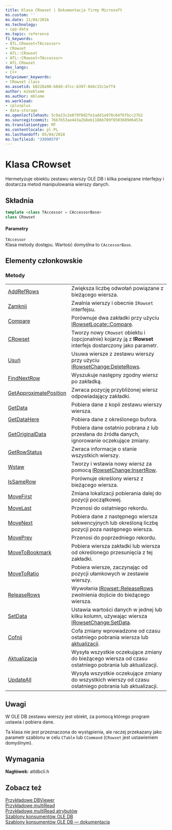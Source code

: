 ```yaml
---
title: Klasa CRowset | Dokumentacja firmy Microsoft
ms.custom: ''
ms.date: 11/04/2016
ms.technology:
- cpp-data
ms.topic: reference
f1_keywords:
- ATL.CRowset<TAccessor>
- CRowset
- ATL::CRowset
- ATL::CRowset<TAccessor>
- ATL.CRowset
dev_langs:
- C++
helpviewer_keywords:
- CRowset class
ms.assetid: b0228a90-b8dd-47cc-b397-8d4c15c1e7f4
author: mikeblome
ms.author: mblome
ms.workload:
- cplusplus
- data-storage
ms.openlocfilehash: 5c9a23c2e879f0d2fe1add1a970c64f6fbcc27b2
ms.sourcegitcommit: 76b7653ae443a2b8eb1186b789f8503609d6453e
ms.translationtype: MT
ms.contentlocale: pl-PL
ms.lasthandoff: 05/04/2018
ms.locfileid: "33098579"
---
```

# <a name="crowset-class"></a>Klasa CRowset
Hermetyzuje obiektu zestawu wierszy OLE DB i kilka powiązane interfejsy i dostarcza metod manipulowania wierszy danych.  
  
## <a name="syntax"></a>Składnia

```cpp
template <class TAccessor = CAccessorBase>  
class CRowset  
```  
  
#### <a name="parameters"></a>Parametry  
 `TAccessor`  
 Klasa metody dostępu. Wartość domyślna to `CAccessorBase`.  
  
## <a name="members"></a>Elementy członkowskie  
  
### <a name="methods"></a>Metody  
  
|||  
|-|-|  
|[AddRefRows](../../data/oledb/crowset-addrefrows.md)|Zwiększa liczbę odwołań powiązane z bieżącego wiersza.|  
|[Zamknij](../../data/oledb/crowset-close.md)|Zwalnia wierszy i obecnie `IRowset` interfejsu.|  
|[Compare](../../data/oledb/crowset-compare.md)|Porównuje dwa zakładki przy użyciu [IRowsetLocate::Compare](https://msdn.microsoft.com/en-us/library/ms709539.aspx).|  
|[CRowset](../../data/oledb/crowset-crowset.md)|Tworzy nowy `CRowset` obiektu i (opcjonalnie) kojarzy ją z **IRowset** interfejs dostarczony jako parametr.|  
|[Usuń](../../data/oledb/crowset-delete.md)|Usuwa wiersze z zestawu wierszy przy użyciu [IRowsetChange:DeleteRows](https://msdn.microsoft.com/en-us/library/ms724362.aspx).|  
|[FindNextRow](../../data/oledb/crowset-findnextrow.md)|Wyszukuje następny zgodny wiersz po zakładką.|  
|[GetApproximatePosition](../../data/oledb/crowset-getapproximateposition.md)|Zwraca pozycję przybliżonej wiersz odpowiadający zakładki.|  
|[GetData](../../data/oledb/crowset-getdata.md)|Pobiera dane z kopii zestawu wierszy wiersza.|  
|[GetDataHere](../../data/oledb/crowset-getdatahere.md)|Pobiera dane z określonego bufora.|  
|[GetOriginalData](../../data/oledb/crowset-getoriginaldata.md)|Pobiera dane ostatnio pobrana z lub przesłana do źródła danych, ignorowanie oczekujące zmiany.|  
|[GetRowStatus](../../data/oledb/crowset-getrowstatus.md)|Zwraca informacje o stanie wszystkich wierszy.|  
|[Wstaw](../../data/oledb/crowset-insert.md)|Tworzy i wstawia nowy wiersz za pomocą [IRowsetChange:InsertRow](https://msdn.microsoft.com/en-us/library/ms716921.aspx).|  
|[IsSameRow](../../data/oledb/crowset-issamerow.md)|Porównuje określony wiersz z bieżącego wiersza.|  
|[MoveFirst](../../data/oledb/crowset-movefirst.md)|Zmiana lokalizacji pobierania dalej do pozycji początkowej.|  
|[MoveLast](../../data/oledb/crowset-movelast.md)|Przenosi do ostatniego rekordu.|  
|[MoveNext](../../data/oledb/crowset-movenext.md)|Pobiera dane z następnego wiersza sekwencyjnych lub określoną liczbę pozycji poza następnego wiersza.|  
|[MovePrev](../../data/oledb/crowset-moveprev.md)|Przenosi do poprzedniego rekordu.|  
|[MoveToBookmark](../../data/oledb/crowset-movetobookmark.md)|Pobiera wiersza zakładki lub wiersza od określonego przesunięcia z tej zakładki.|  
|[MoveToRatio](../../data/oledb/crowset-movetoratio.md)|Pobiera wiersze, zaczynając od pozycji ułamkowych w zestawie wierszy.|  
|[ReleaseRows](../../data/oledb/crowset-releaserows.md)|Wywołania [IRowset::ReleaseRows](https://msdn.microsoft.com/en-us/library/ms719771.aspx) zwolnienia dojście do bieżącego wiersza.|  
|[SetData](../../data/oledb/crowset-setdata.md)|Ustawia wartości danych w jednej lub kilku kolumn, używając wiersza [IRowsetChange:SetData](https://msdn.microsoft.com/en-us/library/ms721232.aspx).|  
|[Cofnij](../../data/oledb/crowset-undo.md)|Cofa zmiany wprowadzone od czasu ostatniego pobrania wiersza lub [aktualizacji](../../data/oledb/crowset-update.md).|  
|[Aktualizacja](../../data/oledb/crowset-update.md)|Wysyła wszystkie oczekujące zmiany do bieżącego wiersza od czasu ostatniego pobrania lub aktualizacji.|  
|[UpdateAll](../../data/oledb/crowset-updateall.md)|Wysyła wszystkie oczekujące zmiany do wszystkich wierszy od czasu ostatniego pobrania lub aktualizacji.|  
  
## <a name="remarks"></a>Uwagi  
 W OLE DB zestawu wierszy jest obiekt, za pomocą którego program ustawia i pobiera dane.  
  
 Ta klasa nie jest przeznaczona do wystąpienia, ale raczej przekazany jako parametr szablonu w celu `CTable` lub `CCommand` (`CRowset` jest ustawieniem domyślnym).  
  
## <a name="requirements"></a>Wymagania  
 **Nagłówek:** atldbcli.h  
  
## <a name="see-also"></a>Zobacz też  
 [Przykładowe DBViewer](../../visual-cpp-samples.md)   
 [Przykładowe multiRead](../../visual-cpp-samples.md)   
 [Przykładowe multiRead atrybutów](../../visual-cpp-samples.md)   
 [Szablony konsumentów OLE DB](../../data/oledb/ole-db-consumer-templates-cpp.md)   
 [Szablony konsumentów OLE DB — dokumentacja](../../data/oledb/ole-db-consumer-templates-reference.md)